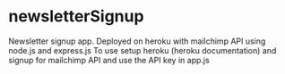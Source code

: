 # newsletterSignup

Newsletter signup app. Deployed on heroku with mailchimp API using node.js and express.js
To use setup heroku (heroku documentation) and signup for mailchimp API and use the API key in app.js
